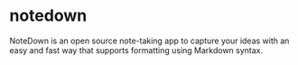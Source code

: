 # notedown
NoteDown is an open source note-taking app to capture your ideas with an easy and fast way that supports formatting using Markdown syntax.
